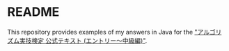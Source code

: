 # README
This repository provides examples of my answers in Java for the ["アルゴリズム実技検定 公式テキスト (エントリー～中級編)"](https://www.amazon.co.jp/dp/483997277X).


